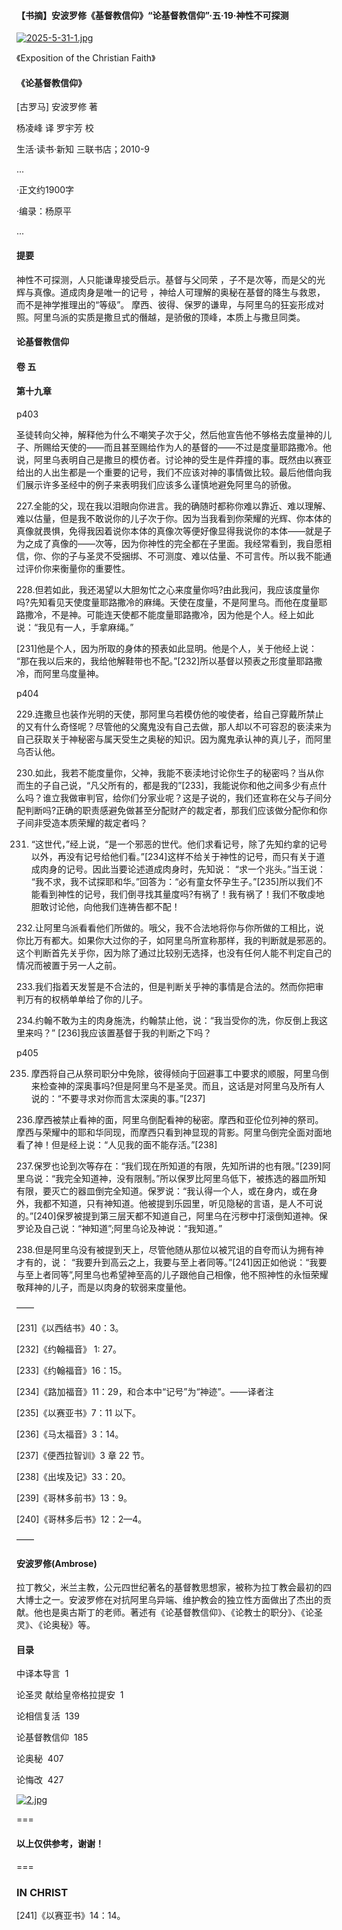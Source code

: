 
#### 【书摘】安波罗修《基督教信仰》“论基督教信仰”·五·19·神性不可探测



[![2025-5-31-1.jpg](https://i.postimg.cc/t4hnR6Yp/2025-5-31-1.jpg)](https://postimg.cc/HrkkBVwh)


《Exposition of the Christian Faith》



#### 《论基督教信仰》



[古罗马] 安波罗修 著



杨凌峰 译 罗宇芳 校  



生活·读书·新知 三联书店；2010-9



...

·正文约1900字

·编录：杨原平

...



#### 提要

神性不可探测，人只能谦卑接受启示。基督与父同荣 ，子不是次等，而是父的光辉与真像。道成肉身是唯一的记号 ，神给人可理解的奥秘在基督的降生与救恩，而不是神学推理出的“等级”。 摩西、彼得、保罗的谦卑，与阿里乌的狂妄形成对照。阿里乌派的实质是撒旦式的僭越，是骄傲的顶峰，本质上与撒旦同类。



#### 论基督教信仰

#### 卷 五



#### 第十九章



p403



圣徒转向父神，解释他为什么不嘲笑子次于父，然后他宣告他不够格去度量神的儿子、所赐给天使的——而且甚至赐给作为人的基督的——不过是度量耶路撒冷。他说，阿里乌表明自己是撒旦的模仿者。讨论神的受生是件莽撞的事。既然由以赛亚给出的人出生都是一个重要的记号，我们不应该对神的事情做比较。最后他借向我们展示许多圣经中的例子来表明我们应该多么谨慎地避免阿里乌的骄傲。



227.全能的父，现在我以泪眼向你进言。我的确随时都称你难以靠近、难以理解、难以估量，但是我不敢说你的儿子次于你。因为当我看到你荣耀的光辉、你本体的真像就畏惧，免得我因着说你本体的真像次等便好像显得我说你的本体——就是子为之成了真像的——次等，因为你神性的完全都在子里面。我经常看到，我自愿相信，你、你的子与圣灵不受捆绑、不可测度、难以估量、不可言传。所以我不能通过评价你来衡量你的重要性。



228.但若如此，我还渴望以大胆匆忙之心来度量你吗?由此我问，我应该度量你吗?先知看见天使度量耶路撒冷的麻绳。天使在度量，不是阿里乌。而他在度量耶路撒冷，不是神。可能连天使都不能度量耶路撒冷，因为他是个人。经上如此说：“我见有一人，手拿麻绳。”

[231]他是个人，因为所取的身体的预表如此显明。他是个人，关于他经上说： “那在我以后来的，我给他解鞋带也不配。”[232]所以基督以预表之形度量耶路撒冷，而阿里乌度量神。



p404



229.连撒旦也装作光明的天使，那阿里乌若模仿他的唆使者，给自己穿戴所禁止的又有什么奇怪呢？尽管他的父魔鬼没有自己去做，那人却以不可容忍的亵渎来为自己获取关于神秘密与属天受生之奥秘的知识。因为魔鬼承认神的真儿子，而阿里乌否认他。



230.如此，我若不能度量你，父神，我能不亵渎地讨论你生子的秘密吗？当从你而生的子自己说，“凡父所有的，都是我的”[233]，我能说你和他之间多少有点什么吗？谁立我做审判官，给你们分家业呢？这是子说的，我们还宣称在父与子间分配判断吗?正确的职责感避免做甚至分配财产的裁定者，那我们应该做分配你和你子间非受造本质荣耀的裁定者吗？



231. “这世代，”经上说，“是一个邪恶的世代。他们求看记号，除了先知约拿的记号以外，再没有记号给他们看。”[234]这样不给关于神性的记号，而只有关于道成肉身的记号。因此当要论述道成肉身时，先知说： “求一个兆头。”当王说： “我不求，我不试探耶和华。”回答为：“必有童女怀孕生子。”[235]所以我们不能看到神性的记号，我们倒寻找其量度吗?有祸了！我有祸了！我们不敬虔地胆敢讨论他，向他我们连祷告都不配！ 



232.让阿里乌派看看他们所做的。哦父，我不合法地将你与你所做的工相比，说你比万有都大。如果你大过你的子，如阿里乌所宣称那样，我的判断就是邪恶的。这个判断首先关乎你，因为除了通过比较别无选择，也没有任何人能不判定自己的情况而被置于另一人之前。 



233.我们指着天发誓是不合法的，但是判断关乎神的事情是合法的。然而你把审判万有的权柄单单给了你的儿子。



234.约翰不敢为主的肉身施洗，约翰禁止他，说：“我当受你的洗，你反倒上我这里来吗？” [236]我应该置基督于我的判断之下吗？



p405



235. 摩西将自己从祭司职分中免除，彼得倾向于回避事工中要求的顺服，阿里乌倒来检查神的深奥事吗?但是阿里乌不是圣灵。而且，这话是对阿里乌及所有人说的：“不要寻求对你而言太深奥的事。”[237]



236.摩西被禁止看神的面，阿里乌倒配看神的秘密。摩西和亚伦位列神的祭司。摩西与荣耀中的耶和华同现，而摩西只看到神显现的背影。阿里乌倒完全面对面地看了神！但是经上说：“人见我的面不能存活。”[238]



237.保罗也论到次等存在：“我们现在所知道的有限，先知所讲的也有限。”[239]阿里乌说：“我完全知道神，没有限制。”所以保罗比阿里乌低下，被拣选的器皿所知有限，要灭亡的器皿倒完全知道。保罗说：“我认得一个人，或在身内，或在身外，我都不知道，只有神知道。他被提到乐园里，听见隐秘的言语，是人不可说的。”[240]保罗被提到第三层天都不知道自己，阿里乌在污秽中打滚倒知道神。保罗论及自己说：“神知道”;阿里乌论及神说：“我知道。”



238.但是阿里乌没有被提到天上，尽管他随从那位以被咒诅的自夸而认为拥有神才有的，说： “我要升到高云之上，我要与至上者同等。”[241]因正如他说：“我要与至上者同等”,阿里乌也希望神至高的儿子跟他自己相像，他不照神性的永恒荣耀敬拜神的儿子，而是以肉身的软弱来度量他。



——



[231]《以西结书》40：3。 

[232]《约翰福音》 1: 27。

[233]《约翰福音》16：15。

[234]《路加福音》11：29，和合本中“记号”为“神迹”。——译者注

[235]《以赛亚书》7：11 以下。

[236]《马太福音》3：14。

[237]《便西拉智训》3 章 22 节。 

[238]《出埃及记》33：20。 

[239]《哥林多前书》13：9。

[240]《哥林多后书》12：2—4。 

——



#### 安波罗修(Ambrose)



拉丁教父，米兰主教，公元四世纪著名的基督教思想家，被称为拉丁教会最初的四大博士之一。安波罗修在对抗阿里乌异端、维护教会的独立性方面做出了杰出的贡献。他也是奥古斯丁的老师。著述有《论基督教信仰》、《论教士的职分》、《论圣灵》、《论奥秘》等。



#### 目录



中译本导言  1



论圣灵 献给皇帝格拉提安  1



论相信复活  139



论基督教信仰  185



论奥秘  407



论悔改  427


[![2.jpg](https://i.postimg.cc/vZR6dh80/2.jpg)](https://postimg.cc/mtwrYQH9)




===

#### 以上仅供参考，谢谢！

===

###  IN CHRIST

[241]《以赛亚书》14：14。

